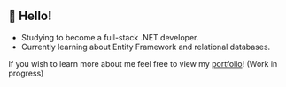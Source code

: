 ## :wave: Hello!

* Studying to become a full-stack .NET developer. 
* Currently learning about Entity Framework and relational databases.

If you wish to learn more about me feel free to view my <a href="https://lordstimpa.github.io/Portfolio-Website/">portfolio</a>!
(Work in progress)
